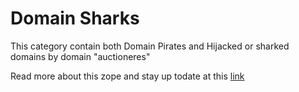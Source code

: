 # Domain Sharks

This category contain both Domain Pirates and Hijacked or sharked domains by
domain "auctioneres"

Read more about this zope and stay up todate at this
[link](https://www.mypdns.org/w/rpzlist/#pirated-mypdns-cloud)
